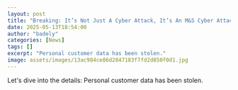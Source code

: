```yaml
---
layout: post
title: "Breaking: It’s Not Just A Cyber Attack, It’s An M&S Cyber Attack"
date: 2025-05-13T18:54:00
author: "badely"
categories: [News]
tags: []
excerpt: "Personal customer data has been stolen."
image: assets/images/13ac984ce86d2847183f7fd2d850f0d1.jpg
---
```


Let's dive into the details: Personal customer data has been stolen.

